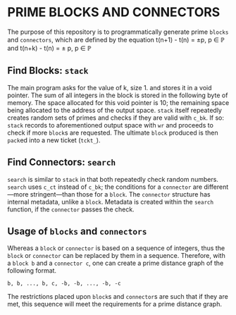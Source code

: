 # PRIME BLOCKS AND CONNECTORS

The purpose of this repository is to programmatically generate prime `blocks`
and `connectors`, which are defined by the equation
t(n+1) - t(n) = &plusmn;p, p &isin; &#x2119; and t(n+k) - t(n) = &plusmn; p, p &isin; &#x2119;

## Find Blocks: `stack`

The main program asks for the value of k, size 1.
and stores it in a void pointer.
The sum of all integers in the block is stored in the following byte of memory.
The space allocated for this void pointer is 10;
the remaining space being allocated to the address of the output space.
`stack` itself repeatedly creates random sets of primes and
checks if they are valid with `c_bk`.
If so: `stack` records to aforementioned output space with `wr`
and proceeds to check if more `block`s are requested.
The ultimate `block` produced is then `pack`ed into a new ticket (`tckt_`).

##  Find Connectors: `search`

`search` is similar to `stack` in that both repeatedly check random numbers.
`search` uses `c_ct` instead of `c_bk`; the conditions for a `connector`
are different&mdash;more stringent&mdash;than those for a `block`.
The `connector` structure has internal metadata, unlike a `block`.
Metadata is created within the `search` function, if the `connector` passes the check.

## Usage of `blocks` and `connectors`

Whereas a `block` or `connector` is based on a sequence of integers,
thus the `block` or `connector` can be replaced by them in a sequence.
Therefore, with a `block b` and a `connector c`,
one can create a prime distance graph of the following format.

`b, b, ..., b, c, -b, -b, ..., -b, -c`

The restrictions placed upon `block`s and `connector`s
are such that if they are met,
this sequence will meet the requirements for a prime distance graph. 
